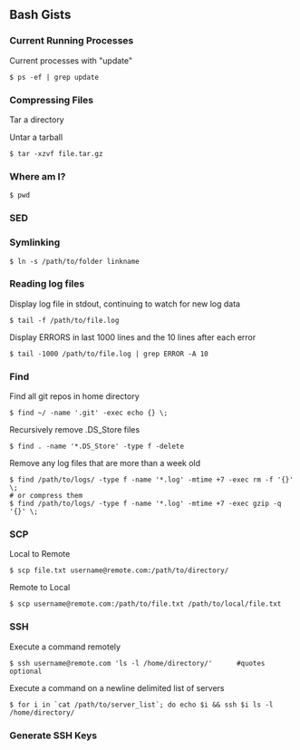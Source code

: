 ## Bash Gists

### Current Running Processes

Current processes with "update"

    $ ps -ef | grep update

### Compressing Files

Tar a directory

Untar a tarball

    $ tar -xzvf file.tar.gz

### Where am I?

    $ pwd

### SED

### Symlinking

    $ ln -s /path/to/folder linkname

### Reading log files

Display log file in stdout, continuing to watch for new log data

    $ tail -f /path/to/file.log

Display ERRORS in last 1000 lines and the 10 lines after each error

    $ tail -1000 /path/to/file.log | grep ERROR -A 10

### Find

Find all git repos in home directory

    $ find ~/ -name '.git' -exec echo {} \;

Recursively remove .DS_Store files

    $ find . -name '*.DS_Store' -type f -delete

Remove any log files that are more than a week old

    $ find /path/to/logs/ -type f -name '*.log' -mtime +7 -exec rm -f '{}' \;
    # or compress them
    $ find /path/to/logs/ -type f -name '*.log' -mtime +7 -exec gzip -q '{}' \;

### SCP

Local to Remote

    $ scp file.txt username@remote.com:/path/to/directory/

Remote to Local

    $ scp username@remote.com:/path/to/file.txt /path/to/local/file.txt

### SSH

Execute a command remotely

    $ ssh username@remote.com 'ls -l /home/directory/'      #quotes optional

Execute a command on a newline delimited list of servers

    $ for i in `cat /path/to/server_list`; do echo $i && ssh $i ls -l /home/directory/ 

### Generate SSH Keys
